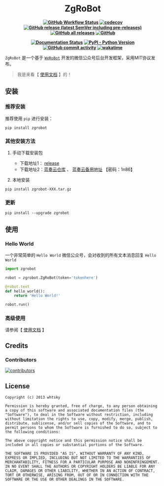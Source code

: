 <h1 align="center"> ZgRoBot </h1>

<b align="center">

[![GitHub Workflow Status](https://github.com/pylover7/zgrobot/workflows/tests/badge.svg)](https://github.com/pylover7/ZgRobot/actions)
[![codecov](https://codecov.io/gh/pylover7/ZgRobot/branch/master/graph/badge.svg?token=JGB56KZ6CU)](https://codecov.io/gh/pylover7/ZgRobot)
[![GitHub release (latest SemVer including pre-releases)](https://img.shields.io/github/v/release/pylover7/ZgRobot?include_prereleases&sort=semver)](https://github.com/pylover7/ZgRobot/releases)
[![GitHub all releases](https://img.shields.io/github/downloads/pylover7/ZgRobot/total)](https://github.com/pylover7/ZgRobot/releases)
[![GitHub](https://img.shields.io/github/license/pylover7/ZgRobot)](https://github.com/pylover7/ZgRobot/blob/master/LICENSE)

[![Documentation Status](https://readthedocs.org/projects/zgrobot/badge/?version=latest)](https://zgrobot.readthedocs.io/zh/latest/?badge=latest)
[![PyPI - Python Version](https://img.shields.io/pypi/pyversions/zgrobot)](https://pypi.org/project/zgrobot/)
[![GitHub commit activity](https://img.shields.io/github/commit-activity/m/pylover7/ZgRobot)](https://github.com/pylover7/ZgRobot/commits/feature-update_docs)
[![wakatime](https://wakatime.com/badge/user/1d39df6a-cef0-41f7-a903-ef4b9dd13fb0.svg)](https://wakatime.com/@1d39df6a-cef0-41f7-a903-ef4b9dd13fb0)

</b>

`ZgRoBot` 是一个基于 [`WeRoBot`](https://github.com/offu/WeRoBot) 开发的微信公众号后台开发框架，采用MIT协议发布。

 > 我是来看【 [使用文档](https://zgrobot.readthedocs.io/zh/stable/) 】的！

## 安装
### 推荐安装
推荐使用 `pip` 进行安装：
```shell
pip install zgrobot
```
### 其他安装方法
1. 手动下载安装包
    - 下载地址1： [release](https://github.com/pylover7/ZgRobot/releases)
    - 下载地址2：[蓝奏云仓库](https://shuoshuo.lanzoui.com/b016uiu7i) 、 [蓝奏云备用地址](https://shuoshuo.lanzoux.com/b016uiu7i) 【密码：1n86】
    
2. 本地安装
```shell
pip install zgrobot-XXX.tar.gz
```

### 更新
```shell
pip install --upgrade zgrobot
```

## 使用
### Hello World
一个非常简单的 `Hello World` 微信公众号，会对收到的所有文本消息回复 `Hello World`

```python
import zgrobot

robot = zgrobot.ZgRoBot(token='tokenhere')

@robot.text
def hello_world():
    return 'Hello World!'

robot.run()
```

### 高级使用
请参阅【 [使用文档](https://zgrobot.readthedocs.io/zh/stable/) 】

## Credits

### Contributors
[![contributors](https://opencollective.com/werobot/contributors.svg?width=890&button=false)](https://opencollective.com/werobot)

## License
```text
Copyright (c) 2013 whtsky

Permission is hereby granted, free of charge, to any person obtaining a copy of this software and associated documentation files (the "Software"), to deal in the Software without restriction, including without limitation the rights to use, copy, modify, merge, publish, distribute, sublicense, and/or sell copies of the Software, and to permit persons to whom the Software is furnished to do so, subject to the following conditions:

The above copyright notice and this permission notice shall be included in all copies or substantial portions of the Software.

THE SOFTWARE IS PROVIDED "AS IS", WITHOUT WARRANTY OF ANY KIND, EXPRESS OR IMPLIED, INCLUDING BUT NOT LIMITED TO THE WARRANTIES OF MERCHANTABILITY, FITNESS FOR A PARTICULAR PURPOSE AND NONINFRINGEMENT. IN NO EVENT SHALL THE AUTHORS OR COPYRIGHT HOLDERS BE LIABLE FOR ANY CLAIM, DAMAGES OR OTHER LIABILITY, WHETHER IN AN ACTION OF CONTRACT, TORT OR OTHERWISE, ARISING FROM, OUT OF OR IN CONNECTION WITH THE SOFTWARE OR THE USE OR OTHER DEALINGS IN THE SOFTWARE.
```
